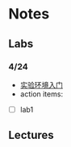 # Notes

## Labs

### 4/24 
- [实验环境入门](https://www.lanqiao.cn/courses/221/learning/?id=709)
- action items: 
- [ ] lab1

## Lectures